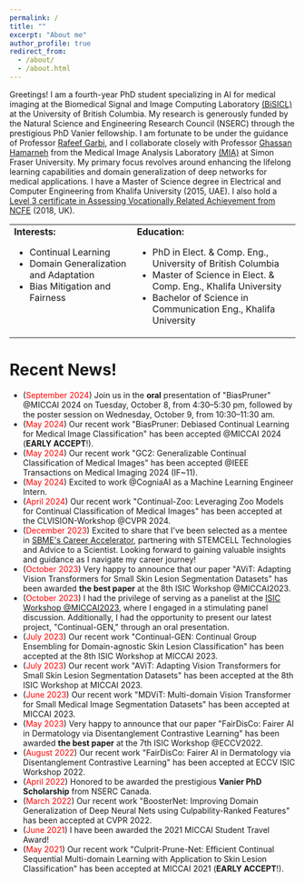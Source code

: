 ```yaml
---
permalink: /
title: ""
excerpt: "About me"
author_profile: true
redirect_from: 
  - /about/
  - /about.html
---
```


Greetings! I am a fourth-year PhD student specializing in AI for medical imaging at the Biomedical Signal and Image Computing Laboratory [(BiSICL)](https://bisicl.ece.ubc.ca/) at the University of British Columbia. My research is generously funded by the Natural Science and Engineering Research Council (NSERC) through the prestigious PhD Vanier fellowship. I am fortunate to be under the guidance of Professor [Rafeef Garbi](https://scholar.google.com/citations?hl=en&user=Mwscz1IAAAAJ&view_op=list_works&sortby=pubdate), and I collaborate closely with Professor [Ghassan Hamarneh](https://scholar.google.com/citations?hl=en&user=61DdlkAAAAAJ&view_op=list_works&sortby=pubdate) from the Medical Image Analysis Laboratory [(MIA)](https://www.medicalimageanalysis.com/) at Simon Fraser University. My primary focus revolves around enhancing the lifelong learning capabilities and domain generalization of deep networks for medical applications. I have a Master of Science degree in Electrical and Computer Engineering from Khalifa University (2015, UAE). I also hold a [Level 3 certificate in Assessing Vocationally Related Achievement from NCFE](https://www.ncfe.org.uk/qualification-search/qualification-detail/ncfe-level-3-certificate-in-assessing-vocational-achievement-515) (2018, UK).

<table>
  <tr>
    <td style="vertical-align: top;">
      <strong>Interests:</strong>
      <ul>
        <li>Continual Learning</li>
        <li>Domain Generalization and Adaptation</li>
        <li>Bias Mitigation and Fairness</li>
      </ul>
    </td>
    <td style="vertical-align: top;">
      <strong>Education:</strong>
      <ul>
        <li>PhD in Elect. & Comp. Eng., University of British Columbia</li>
        <li>Master of Science in Elect. & Comp. Eng., Khalifa University</li>
        <li>Bachelor of Science in Communication Eng., Khalifa University</li>
      </ul>
    </td>
  </tr>
</table>

Recent News!
======
- (<span style="color: red;">September 2024</span>) Join us in the **oral** presentation of "BiasPruner" @MICCAI 2024 on Tuesday, October 8, from 4:30–5:30 pm, followed by the poster session on Wednesday, October 9, from 10:30–11:30 am.
- (<span style="color: red;">May 2024</span>) Our recent work "BiasPruner: Debiased Continual Learning for Medical Image Classification" has been accepted @MICCAI 2024 (**EARLY ACCEPT**!).  
- (<span style="color: red;">May 2024</span>) Our recent work "GC2: Generalizable Continual Classification of Medical Images" has been accepted @IEEE Transactions on Medical Imaging 2024 (IF~11).  
- (<span style="color: red;">May 2024</span>) Excited to work @CogniaAI as a Machine Learning Engineer Intern.
- (<span style="color: red;">April 2024</span>) Our recent work "Continual-Zoo: Leveraging Zoo Models for Continual Classification of Medical Images" has been accepted at the CLVISION-Workshop @CVPR 2024.
- (<span style="color: red;">December 2023</span>) Excited to share that I've been selected as a mentee in [SBME's Career Accelerator](https://bme.ubc.ca/sbme-career-accelerator/), partnering with STEMCELL Technologies and Advice to a Scientist. Looking forward to gaining valuable insights and guidance as I navigate my career journey!
- (<span style="color: red;">October 2023</span>) Very happy to announce that our paper "AViT: Adapting Vision Transformers for Small Skin Lesion Segmentation Datasets" has been awarded **the best paper** at the 8th ISIC Workshop @MICCAI2023.
- (<span style="color: red;">October 2023</span>) I had the privilege of serving as a panelist at the [ISIC Workshop @MICCAI2023](https://workshop2023.isic-archive.com/), where I engaged in a stimulating panel discussion. Additionally, I had the opportunity to present our latest project, "Continual-GEN," through an oral presentation. 
- (<span style="color: red;">July 2023</span>) Our recent work "Continual-GEN: Continual Group Ensembling for Domain-agnostic Skin Lesion Classification" has been accepted at the 8th ISIC Workshop at MICCAI 2023.
- (<span style="color: red;">July 2023</span>) Our recent work "AViT: Adapting Vision Transformers for Small Skin Lesion Segmentation Datasets" has been accepted at the 8th ISIC Workshop at MICCAI 2023.
- (<span style="color: red;">June 2023</span>) Our recent work "MDViT: Multi-domain Vision Transformer for Small Medical Image Segmentation Datasets" has been accepted at MICCAI 2023.
- (<span style="color: red;">May 2023</span>) Very happy to announce that our paper "FairDisCo: Fairer AI in Dermatology via Disentanglement Contrastive Learning" has been awarded **the best paper** at the 7th ISIC Workshop @ECCV2022. 
- (<span style="color: red;">August 2022</span>) Our recent work "FairDisCo: Fairer AI in Dermatology via Disentanglement Contrastive Learning" has been accepted at ECCV ISIC Workshop 2022.
- (<span style="color: red;">April 2022</span>) Honored to be awarded the prestigious **Vanier PhD Scholarship** from NSERC Canada. 
- (<span style="color: red;">March 2022</span>) Our recent work "BoosterNet: Improving Domain Generalization of Deep Neural Nets using Culpability-Ranked Features" has been accepted at CVPR 2022.
- (<span style="color: red;">June 2021</span>) I have been awarded the 2021 MICCAI Student Travel Award!
- (<span style="color: red;">May 2021</span>) Our recent work "Culprit-Prune-Net: Efficient Continual Sequential Multi-domain Learning with Application to Skin Lesion Classification" has been accepted at MICCAI 2021 (**EARLY ACCEPT**!).  

